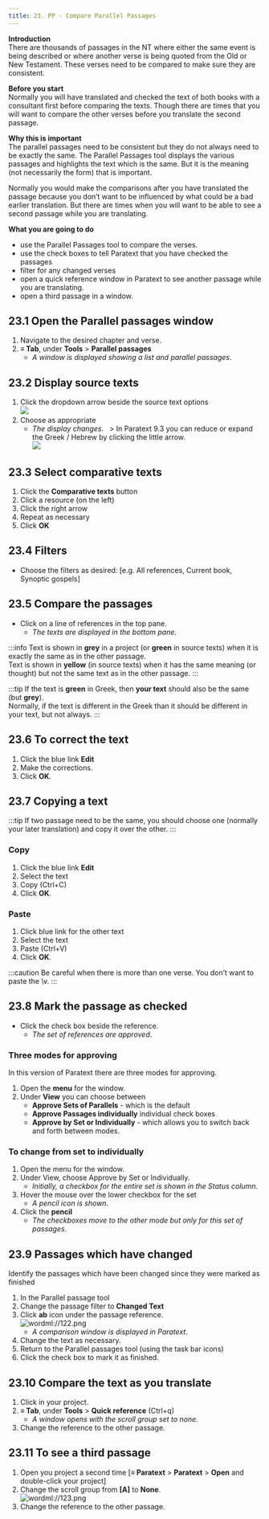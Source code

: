 ```yaml
---
title: 23. PP - Compare Parallel Passages
---
```


**Introduction**  
There are thousands of passages in the NT where either the same event is being described or where another verse is being quoted from the Old or New Testament. These verses need to be compared to make sure they are consistent.

**Before you start**  
Normally you will have translated and checked the text of both books with a consultant first before comparing the texts. Though there are times that you will want to compare the other verses before you translate the second passage.

**Why this is important**  
The parallel passages need to be consistent but they do not always need to be exactly the same. The Parallel Passages tool displays the various passages and highlights the text which is the same. But it is the meaning (not necessarily the form) that is important.

Normally you would make the comparisons after you have translated the passage because you don’t want to be influenced by what could be a bad earlier translation. But there are times when you will want to be able to see a second passage while you are translating.

**What you are going to do**
-  use the Parallel Passages tool to compare the verses.
-  use the check boxes to tell Paratext that you have checked the passages
-  filter for any changed verses
-  open a quick reference window in Paratext to see another passage while you are translating.
-  open a third passage in a window.

## 23.1 Open the Parallel passages window
1.  Navigate to the desired chapter and verse.
1.  **≡ Tab**, under **Tools** \> **Parallel passages**
    -  *A window is displayed showing a list and parallel passages*.

## 23.2 Display source texts
1.  Click the dropdown arrow beside the source text options  
   ![](../media/5de8786f01eb7aacbd277215949e2806.png)
1.  Choose as appropriate
    -  *The display changes.*   > In Paratext 9.3 you can reduce or expand the Greek / Hebrew by clicking the little arrow.  
      ![](../media/parallel-passage-greek-collapse.png)


## 23.3 Select comparative texts
1.  Click the **Comparative texts** button
1.  Click a resource (on the left)
1.  Click the right arrow
1.  Repeat as necessary
1.  Click **OK**

## 23.4 Filters
-  Choose the filters as desired: [e.g. All references, Current book, Synoptic gospels]

## 23.5 Compare the passages
-  Click on a line of references in the top pane.
    -  *The texts are displayed in the bottom pane.*

:::info
Text is shown in **grey** in a project (or **green** in source texts) when it is exactly the same as in the other passage.  
Text is shown in **yellow** (in source texts) when it has the same meaning (or thought) but not the same text as in the other passage.
:::

:::tip
If the text is **green** in Greek, then **your text** should also be the same (but **grey**).  
Normally, if the text is different in the Greek than it should be different in your text, but not always.
:::

## 23.6 To correct the text
1.  Click the blue link **Edit**
1.  Make the corrections.
1.  Click **OK**.


## 23.7 Copying a text
:::tip
If two passage need to be the same, you should choose one (normally your later translation) and copy it over the other.
:::
### Copy
1.  Click the blue link **Edit**
1.  Select the text
1.  Copy (Ctrl+C)
1.  Click **OK**.

### Paste
1.  Click blue link for the other text
1.  Select the text
1.  Paste (Ctrl+V)
1.  Click **OK**.

:::caution
Be careful when there is more than one verse. You don’t want to paste the \\v.
:::

## 23.8 Mark the passage as checked
-  Click the check box beside the reference.
     -  *The set of references are approved*.

### Three modes for approving
In this version of Paratext there are three modes for approving.
1.  Open the **menu** for the window.
2.  Under **View** you can choose between
     -  **Approve Sets of Parallels** - which is the default
     -  **Approve Passages individually** individual check boxes
     -  **Approve by Set or Individually** - which allows you to switch back and forth between modes.

### To change from set to individually
1.  Open the menu for the window.
1.  Under View, choose Approve by Set or Individually.
    -  *Initially, a checkbox for the entire set is shown in the Status column*.
1.  Hover the mouse over the lower checkbox for the set
    -  *A pencil icon is shown*.
1.  Click the **pencil**
    -  *The checkboxes move to the other mode but only for this set of passages.*


## 23.9 Passages which have changed
Identify the passages which have been changed since they were marked as finished

1.  In the Parallel passage tool
1.  Change the passage filter to **Changed Text**
1.  Click **ab** icon under the passage reference.  
   ![wordml://122.png](../media/ea1d66852c0192c8550330116493c717.png)
    - *A comparison window is displayed in Paratext*.
1.  Change the text as necessary.
1.  Return to the Parallel passages tool (using the task bar icons)
1.  Click the check box to mark it as finished.

## 23.10 Compare the text as you translate
1.  Click in your project.
1.  **≡ Tab**, under **Tools** \> **Quick reference** (Ctrl+q)
    - *A window opens with the scroll group set to none.*
1.  Change the reference to the other passage.

## 23.11 To see a third passage
1.  Open you project a second time [**≡ Paratext** \> **Paratext** \> **Open** and double-click your project]
1.  Change the scroll group from **[A]** to **None**.  
   ![wordml://123.png](../media/d55737ffa1c94445ea7563fcf86f87e2.png)
1.  Change the reference to the other passage.